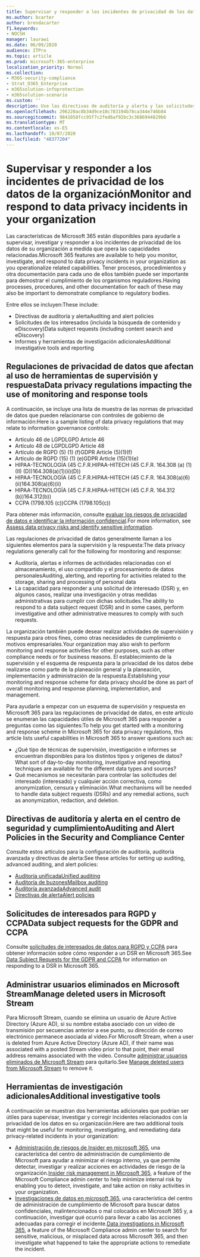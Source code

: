 ```yaml
---
title: Supervisar y responder a los incidentes de privacidad de los datos de la organización
ms.author: bcarter
author: brendacarter
f1.keywords:
- NOCSH
manager: laurawi
ms.date: 06/09/2020
audience: ITPro
ms.topic: article
ms.prod: microsoft-365-enterprise
localization_priority: Normal
ms.collection:
- M365-security-compliance
- Strat_O365_Enterprise
- m365solution-infoprotection
- m365solution-scenario
ms.custom: ''
description: Use las directivas de auditoría y alerta y las solicitudes de sujetos de datos para supervisar y responder a los incidentes de datos personales.
ms.openlocfilehash: 296220ac8b34d9ce10c783194b78ca344e746b84
ms.sourcegitcommit: 9841058fcc95f7c2fed6af92bc3c3686944829b6
ms.translationtype: MT
ms.contentlocale: es-ES
ms.lasthandoff: 10/07/2020
ms.locfileid: "48377204"
---
```

# <a name="monitor-and-respond-to-data-privacy-incidents-in-your-organization"></a><span data-ttu-id="78c38-103">Supervisar y responder a los incidentes de privacidad de los datos de la organización</span><span class="sxs-lookup"><span data-stu-id="78c38-103">Monitor and respond to data privacy incidents in your organization</span></span>

<span data-ttu-id="78c38-104">Las características de Microsoft 365 están disponibles para ayudarle a supervisar, investigar y responder a los incidentes de privacidad de los datos de su organización a medida que opera las capacidades relacionadas.</span><span class="sxs-lookup"><span data-stu-id="78c38-104">Microsoft 365 features are available to help you monitor, investigate, and respond to data privacy incidents in your organization as you operationalize related capabilities.</span></span> <span data-ttu-id="78c38-105">Tener procesos, procedimientos y otra documentación para cada uno de ellos también puede ser importante para demostrar el cumplimiento de los organismos reguladores.</span><span class="sxs-lookup"><span data-stu-id="78c38-105">Having processes, procedures, and other documentation for each of these may also be important to demonstrate compliance to regulatory bodies.</span></span>

<span data-ttu-id="78c38-106">Entre ellos se incluyen:</span><span class="sxs-lookup"><span data-stu-id="78c38-106">These include:</span></span> 

- <span data-ttu-id="78c38-107">Directivas de auditoría y alerta</span><span class="sxs-lookup"><span data-stu-id="78c38-107">Auditing and alert policies</span></span>
- <span data-ttu-id="78c38-108">Solicitudes de los interesados (incluida la búsqueda de contenido y eDiscovery)</span><span class="sxs-lookup"><span data-stu-id="78c38-108">Data subject requests (including content search and eDiscovery)</span></span>
- <span data-ttu-id="78c38-109">Informes y herramientas de investigación adicionales</span><span class="sxs-lookup"><span data-stu-id="78c38-109">Additional investigative tools and reporting</span></span>

## <a name="data-privacy-regulations-impacting-the-use-of-monitoring-and-response-tools"></a><span data-ttu-id="78c38-110">Regulaciones de privacidad de datos que afectan al uso de herramientas de supervisión y respuesta</span><span class="sxs-lookup"><span data-stu-id="78c38-110">Data privacy regulations impacting the use of monitoring and response tools</span></span>

<span data-ttu-id="78c38-111">A continuación, se incluye una lista de muestra de las normas de privacidad de datos que pueden relacionarse con controles de gobierno de información:</span><span class="sxs-lookup"><span data-stu-id="78c38-111">Here is a sample listing of data privacy regulations that may relate to information governance controls:</span></span>

- <span data-ttu-id="78c38-112">Artículo 46 de LGPD</span><span class="sxs-lookup"><span data-stu-id="78c38-112">LGPD Article 46</span></span>
- <span data-ttu-id="78c38-113">Artículo 48 de LGPD</span><span class="sxs-lookup"><span data-stu-id="78c38-113">LGPD Article 48</span></span>
- <span data-ttu-id="78c38-114">Artículo de RGPD (5) (1) (f)</span><span class="sxs-lookup"><span data-stu-id="78c38-114">GDPR Article (5)(1)(f)</span></span>
- <span data-ttu-id="78c38-115">Artículo de RGPD (15) (1) (e)</span><span class="sxs-lookup"><span data-stu-id="78c38-115">GDPR Article (15)(1)(e)</span></span>
- <span data-ttu-id="78c38-116">HIPAA-TECNOLOGÍA (45 C.F.R.</span><span class="sxs-lookup"><span data-stu-id="78c38-116">HIPAA-HITECH (45 C.F.R.</span></span> <span data-ttu-id="78c38-117">164.308 (a) (1) (II) (D))</span><span class="sxs-lookup"><span data-stu-id="78c38-117">164.308(a)(1)(ii)(D))</span></span>
- <span data-ttu-id="78c38-118">HIPAA-TECNOLOGÍA (45 C.F.R.</span><span class="sxs-lookup"><span data-stu-id="78c38-118">HIPAA-HITECH (45 C.F.R.</span></span> <span data-ttu-id="78c38-119">164.308(a)(6)(ii)</span><span class="sxs-lookup"><span data-stu-id="78c38-119">164.308(a)(6)(ii)</span></span>
- <span data-ttu-id="78c38-120">HIPAA-TECNOLOGÍA (45 C.F.R.</span><span class="sxs-lookup"><span data-stu-id="78c38-120">HIPAA-HITECH (45 C.F.R.</span></span> <span data-ttu-id="78c38-121">164.312 (b))</span><span class="sxs-lookup"><span data-stu-id="78c38-121">164.312(b))</span></span>
- <span data-ttu-id="78c38-122">CCPA (1798.105 (c))</span><span class="sxs-lookup"><span data-stu-id="78c38-122">CCPA (1798.105(c))</span></span>

<span data-ttu-id="78c38-123">Para obtener más información, consulte [evaluar los riesgos de privacidad de datos e identificar la información confidencial](information-protection-deploy-assess.md).</span><span class="sxs-lookup"><span data-stu-id="78c38-123">For more information, see [Assess data privacy risks and identify sensitive information](information-protection-deploy-assess.md).</span></span>

<span data-ttu-id="78c38-124">Las regulaciones de privacidad de datos generalmente llaman a los siguientes elementos para la supervisión y la respuesta:</span><span class="sxs-lookup"><span data-stu-id="78c38-124">The data privacy regulations generally call for the following for monitoring and response:</span></span>

- <span data-ttu-id="78c38-125">Auditoría, alertas e informes de actividades relacionadas con el almacenamiento, el uso compartido y el procesamiento de datos personales</span><span class="sxs-lookup"><span data-stu-id="78c38-125">Auditing, alerting, and reporting for activities related to the storage, sharing and processing of personal data</span></span>
- <span data-ttu-id="78c38-126">La capacidad para responder a una solicitud de interesado (DSR) y, en algunos casos, realizar una investigación y otras medidas administrativas para cumplir con dichas solicitudes.</span><span class="sxs-lookup"><span data-stu-id="78c38-126">The ability to respond to a data subject request (DSR) and in some cases, perform investigative and other administrative measures to comply with such requests.</span></span>

<span data-ttu-id="78c38-127">La organización también puede desear realizar actividades de supervisión y respuesta para otros fines, como otras necesidades de cumplimiento o motivos empresariales.</span><span class="sxs-lookup"><span data-stu-id="78c38-127">Your organization may also wish to perform monitoring and response activities for other purposes, such as other compliance needs or for business reasons.</span></span> <span data-ttu-id="78c38-128">El establecimiento de la supervisión y el esquema de respuesta para la privacidad de los datos debe realizarse como parte de la planeación general y la planeación, implementación y administración de la respuesta.</span><span class="sxs-lookup"><span data-stu-id="78c38-128">Establishing your monitoring and response scheme for data privacy should be done as part of overall monitoring and response planning, implementation, and management.</span></span>

<span data-ttu-id="78c38-129">Para ayudarle a empezar con un esquema de supervisión y respuesta en Microsoft 365 para las regulaciones de privacidad de datos, en este artículo se enumeran las capacidades útiles de Microsoft 365 para responder a preguntas como las siguientes:</span><span class="sxs-lookup"><span data-stu-id="78c38-129">To help you get started with a monitoring and response scheme in Microsoft 365 for data privacy regulations, this article lists useful capabilities in Microsoft 365 to answer questions such as:</span></span> 

- <span data-ttu-id="78c38-130">¿Qué tipo de técnicas de supervisión, investigación e informes se encuentran disponibles para los distintos tipos y orígenes de datos?</span><span class="sxs-lookup"><span data-stu-id="78c38-130">What sort of day-to-day monitoring, investigative and reporting techniques are available for the different data types and sources?</span></span>
- <span data-ttu-id="78c38-131">Qué mecanismos se necesitarán para controlar las solicitudes del interesado (interesado) y cualquier acción correctiva, como anonymization, censura y eliminación.</span><span class="sxs-lookup"><span data-stu-id="78c38-131">What mechanisms will be needed to handle data subject requests (DSRs) and any remedial actions, such as anonymization, redaction, and deletion.</span></span>

## <a name="auditing-and-alert-policies-in-the-security-and-compliance-center"></a><span data-ttu-id="78c38-132">Directivas de auditoría y alerta en el centro de seguridad y cumplimiento</span><span class="sxs-lookup"><span data-stu-id="78c38-132">Auditing and Alert Policies in the Security and Compliance Center</span></span>

<span data-ttu-id="78c38-133">Consulte estos artículos para la configuración de auditoría, auditoría avanzada y directivas de alerta:</span><span class="sxs-lookup"><span data-stu-id="78c38-133">See these articles for setting up auditing, advanced auditing, and alert policies:</span></span>

- [<span data-ttu-id="78c38-134">Auditoría unificada</span><span class="sxs-lookup"><span data-stu-id="78c38-134">Unified auditing</span></span>](../compliance/search-the-audit-log-in-security-and-compliance.md)
- [<span data-ttu-id="78c38-135">Auditoría de buzones</span><span class="sxs-lookup"><span data-stu-id="78c38-135">Mailbox auditing</span></span>](../compliance/enable-mailbox-auditing.md)
- [<span data-ttu-id="78c38-136">Auditoría avanzada</span><span class="sxs-lookup"><span data-stu-id="78c38-136">Advanced audit</span></span>](../compliance/advanced-audit.md)
- [<span data-ttu-id="78c38-137">Directivas de alerta</span><span class="sxs-lookup"><span data-stu-id="78c38-137">Alert policies</span></span>](../compliance/alert-policies.md)

## <a name="data-subject-requests-for-the-gdpr-and-ccpa"></a><span data-ttu-id="78c38-138">Solicitudes de interesados para RGPD y CCPA</span><span class="sxs-lookup"><span data-stu-id="78c38-138">Data subject requests for the GDPR and CCPA</span></span>

<span data-ttu-id="78c38-139">Consulte [solicitudes de interesados de datos para RGPD y CCPA](../compliance/gdpr-dsr-office365.md) para obtener información sobre cómo responder a un DSR en Microsoft 365.</span><span class="sxs-lookup"><span data-stu-id="78c38-139">See [Data Subject Requests for the GDPR and CCPA](../compliance/gdpr-dsr-office365.md) for information on responding to a DSR in Microsoft 365.</span></span>

## <a name="manage-deleted-users-in-microsoft-stream"></a><span data-ttu-id="78c38-140">Administrar usuarios eliminados en Microsoft Stream</span><span class="sxs-lookup"><span data-stu-id="78c38-140">Manage deleted users in Microsoft Stream</span></span>

<span data-ttu-id="78c38-141">Para Microsoft Stream, cuando se elimina un usuario de Azure Active Directory (Azure AD), si su nombre estaba asociado con un vídeo de transmisión por secuencias anterior a ese punto, su dirección de correo electrónico permanece asociada al vídeo.</span><span class="sxs-lookup"><span data-stu-id="78c38-141">For Microsoft Stream, when a user is deleted from Azure Active Directory (Azure AD), if their name was associated with a posted Stream video prior to that point, their email address remains associated with the video.</span></span> <span data-ttu-id="78c38-142">Consulte [administrar usuarios eliminados de Microsoft Stream](https://docs.microsoft.com/stream/managing-deleted-users) para quitarlo.</span><span class="sxs-lookup"><span data-stu-id="78c38-142">See [Manage deleted users from Microsoft Stream](https://docs.microsoft.com/stream/managing-deleted-users) to remove it.</span></span>

## <a name="additional-investigative-tools"></a><span data-ttu-id="78c38-143">Herramientas de investigación adicionales</span><span class="sxs-lookup"><span data-stu-id="78c38-143">Additional investigative tools</span></span>

<span data-ttu-id="78c38-144">A continuación se muestran dos herramientas adicionales que podrían ser útiles para supervisar, investigar y corregir incidentes relacionados con la privacidad de los datos en su organización:</span><span class="sxs-lookup"><span data-stu-id="78c38-144">Here are two additional tools that might be useful for monitoring, investigating, and remediating data privacy-related incidents in your organization:</span></span>

- <span data-ttu-id="78c38-145">[Administración de riesgos de Insider en microsoft 365](../compliance/insider-risk-management.md), una característica del centro de administración de cumplimiento de Microsoft para ayudar a minimizar el riesgo interno, ya que permite detectar, investigar y realizar acciones en actividades de riesgo de la organización.</span><span class="sxs-lookup"><span data-stu-id="78c38-145">[Insider risk management in Microsoft 365](../compliance/insider-risk-management.md), a feature of the Microsoft Compliance admin center to help minimize internal risk by enabling you to detect, investigate, and take action on risky activities in your organization.</span></span>
- <span data-ttu-id="78c38-146">[Investigaciones de datos en microsoft 365](../compliance/overview-data-investigations.md), una característica del centro de administración de cumplimiento de Microsoft para buscar datos confidenciales, malintencionados o mal colocados en Microsoft 365 y, a continuación, investigar qué ocurrió para llevar a cabo las acciones adecuadas para corregir el incidente.</span><span class="sxs-lookup"><span data-stu-id="78c38-146">[Data investigations in Microsoft 365](../compliance/overview-data-investigations.md), a feature of the Microsoft Compliance admin center to search for sensitive, malicious, or misplaced data across Microsoft 365, and then investigate what happened to take the appropriate actions to remediate the incident.</span></span>
